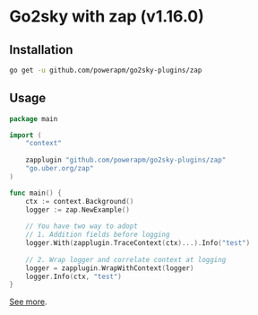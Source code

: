 # Go2sky with zap (v1.16.0)

## Installation

```bash
go get -u github.com/powerapm/go2sky-plugins/zap
```

## Usage

```go
package main

import (
	"context"
	
	zapplugin "github.com/powerapm/go2sky-plugins/zap"
	"go.uber.org/zap"
)

func main() {
	ctx := context.Background()
	logger := zap.NewExample()
	
	// You have two way to adopt
	// 1. Addition fields before logging
	logger.With(zapplugin.TraceContext(ctx)...).Info("test")
	
	// 2. Wrap logger and correlate context at logging
	logger = zapplugin.WrapWithContext(logger)
	logger.Info(ctx, "test")
}
```

[See more](example_zap_test.go).